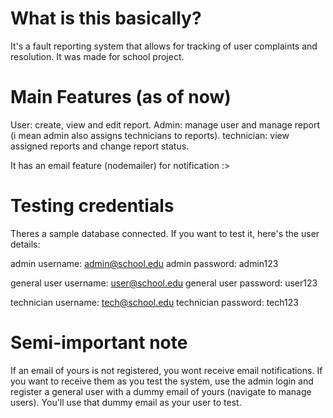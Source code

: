 # What is this basically?
It's a fault reporting system that allows for tracking of user complaints and resolution. 
It was made for school project.

# Main Features (as of now)
User: create, view and edit report.
Admin: manage user and manage report (i mean admin also assigns technicians to reports).
technician: view assigned reports and change report status.

It has an email feature (nodemailer) for notification :>

# Testing credentials
Theres a sample database connected. If you want to test it, here's the user details:

admin username: admin@school.edu
admin password: admin123

general user username: user@school.edu
general user password: user123

technician username: tech@school.edu
technician password: tech123

# Semi-important note
If an email of yours is not registered, you wont receive email notifications. 
If you want to receive them as you test the system, use the admin login and 
register a general user with a dummy email of yours (navigate to manage users). 
You'll use that dummy email as your user to test. 